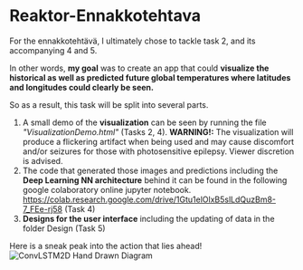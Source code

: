 # Reaktor-Ennakkotehtava

For the ennakkotehtävä, I ultimately chose to tackle task 2, and its accompanying 4 and 5.

In other words, **my goal** was to create an app that could **visualize the historical as well as predicted future global temperatures where latitudes and longitudes could clearly be seen.**

So as a result, this task will be split into several parts.

1. A small demo of the **visualization** can be seen by running the file *"VisualizationDemo.html"* (Tasks 2, 4). **WARNING!:** The visualization will produce a flickering artifact when being used and may cause discomfort and/or seizures for those with photosensitive epilepsy. Viewer discretion is advised.
2. The code that generated those images and predictions including the **Deep Learning NN architecture** behind it can be found in the following google colaboratory online jupyter notebook. https://colab.research.google.com/drive/1Gtu1elOlxB5slLdQuzBm8-7_FEe-rj58 (Task 4)
3. **Designs for the user interface** including the updating of data in the folder Design (Task 5)

Here is a sneak peak into the action that lies ahead!
![ConvLSTM2D Hand Drawn Diagram](https://drive.google.com/uc?export=download&id=1p7FL7Pwp7FmFEcP3DK7s2l2RMy9pA20k)
